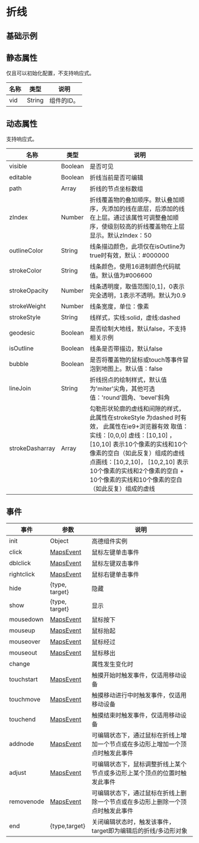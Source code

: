 # 折线

## 基础示例

<vuep template="#example"></vuep>

<script v-pre type="text/x-template" id="example">

  <template>
    <div class="amap-page-container">
      <el-amap vid="amap" :zoom="zoom" :center="center" class="amap-demo">
        <el-amap-polyline :editable="polyline.editable"  :path="polyline.path" :events="polyline.events"></el-amap-polyline>
      </el-amap>

      <div class="toolbar">
        <button type="button" name="button" v-on:click="changeEditable">change editable</button>
      </div>
    </div>
  </template>

  <style>
    .amap-demo {
      height: 300px;
    }
  </style>

  <script>
    module.exports = {
      data() {
        return {
          zoom: 12,
          center: [121.5273285, 31.25515044],
          polyline: {
            path: [[121.5389385, 31.21515044], [121.5389385, 31.29615044], [121.5273285, 31.21515044]],
            events: {
              click(e) {
                alert('click polyline');
              },
              end: (e) => {
                let newPath = e.target.getPath().map(point => [point.lng, point.lat]);
                console.log(newPath);
              }
            },
            editable: false
          }
        };
      },
      methods: {
        changeEditable() {
          this.polyline.editable = !this.polyline.editable;
        }
      }
    };
  </script>

</script>


## 静态属性

仅且可以初始化配置，不支持响应式。

名称 | 类型 | 说明
---|---|---|
vid | String | 组件的ID。



## 动态属性

支持响应式。

名称 | 类型 | 说明
---|---|---|
visible | Boolean | 是否可见
editable | Boolean | 折线当前是否可编辑
path | Array | 折线的节点坐标数组
zIndex | Number | 折线覆盖物的叠加顺序。默认叠加顺序，先添加的线在底层，后添加的线在上层。通过该属性可调整叠加顺序，使级别较高的折线覆盖物在上层显示。默认zIndex：50
outlineColor | String | 线条描边颜色，此项仅在isOutline为true时有效，默认：#000000
strokeColor | String | 线条颜色，使用16进制颜色代码赋值。默认值为#006600
strokeOpacity | Number | 线条透明度，取值范围[0,1]，0表示完全透明，1表示不透明。默认为0.9
strokeWeight | Number | 线条宽度，单位：像素
strokeStyle | String | 线样式，实线:solid，虚线:dashed
geodesic | Boolean | 是否绘制大地线，默认false，不支持相关示例
isOutline | Boolean | 线条是否带描边，默认false
bubble | Boolean | 是否将覆盖物的鼠标或touch等事件冒泡到地图上。默认值：false
lineJoin | String | 折线拐点的绘制样式，默认值为'miter'尖角，其他可选值：'round'圆角、'bevel'斜角
strokeDasharray	| Array | 勾勒形状轮廓的虚线和间隙的样式，此属性在strokeStyle 为dashed 时有效， 此属性在ie9+浏览器有效 取值：实线：[0,0,0] 虚线：[10,10] ，[10,10] 表示10个像素的实线和10个像素的空白（如此反复）组成的虚线点画线：[10,2,10]， [10,2,10] 表示10个像素的实线和2个像素的空白 + 10个像素的实线和10个像素的空白 （如此反复）组成的虚线

## 事件

事件 | 参数 | 说明
---|---|---|
init | Object | 高德组件实例
click | [MapsEvent](http://lbs.amap.com/api/javascript-api/reference/event/#MapsEvent) | 鼠标左键单击事件
dblclick | [MapsEvent](http://lbs.amap.com/api/javascript-api/reference/event/#MapsEvent) | 鼠标左键双击事件
rightclick | [MapsEvent](http://lbs.amap.com/api/javascript-api/reference/event/#MapsEvent) | 鼠标右键单击事件
hide | {type, target} | 隐藏
show | {type, target} | 显示
mousedown | [MapsEvent](http://lbs.amap.com/api/javascript-api/reference/event/#MapsEvent) | 鼠标按下
mouseup | [MapsEvent](http://lbs.amap.com/api/javascript-api/reference/event/#MapsEvent) | 鼠标抬起
mouseover | [MapsEvent](http://lbs.amap.com/api/javascript-api/reference/event/#MapsEvent) | 鼠标经过
mouseout | [MapsEvent](http://lbs.amap.com/api/javascript-api/reference/event/#MapsEvent) | 鼠标移出
change |  | 属性发生变化时
touchstart | [MapsEvent](http://lbs.amap.com/api/javascript-api/reference/event/#MapsEvent) | 触摸开始时触发事件，仅适用移动设备
touchmove | [MapsEvent](http://lbs.amap.com/api/javascript-api/reference/event/#MapsEvent) | 触摸移动进行中时触发事件，仅适用移动设备
touchend | [MapsEvent](http://lbs.amap.com/api/javascript-api/reference/event/#MapsEvent) | 触摸结束时触发事件，仅适用移动设备
addnode |	[MapsEvent]((http://lbs.amap.com/api/javascript-api/reference/event/#MapsEvent)) | 	可编辑状态下，通过鼠标在折线上增加一个节点或在多边形上增加一个顶点时触发此事件
adjust |	[MapsEvent]((http://lbs.amap.com/api/javascript-api/reference/event/#MapsEvent)) |	可编辑状态下，鼠标调整折线上某个节点或多边形上某个顶点的位置时触发此事件
removenode | [MapsEvent]((http://lbs.amap.com/api/javascript-api/reference/event/#MapsEvent)) |	可编辑状态下，通过鼠标在折线上删除一个节点或在多边形上删除一个顶点时触发此事件
end |	{type,target}	 | 关闭编辑状态时，触发该事件，target即为编辑后的折线/多边形对象
